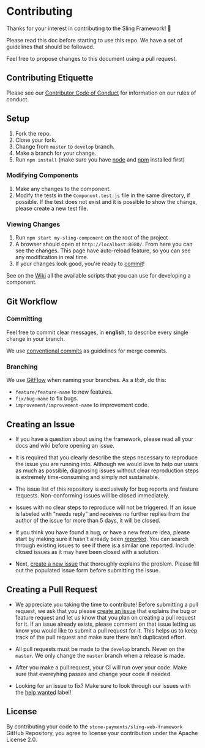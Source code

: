 # Contributing
Thanks for your interest in contributing to the Sling Framework! :tada:

Please read this doc before starting to use this repo. We have a set of guidelines that should be followed.  

Feel free to propose changes to this document using a pull request.

## Contributing Etiquette

Please see our [Contributor Code of Conduct](https://github.com/stone-payments/sling-web-framework/blob/master/CODE_OF_CONDUCT.md) for information on our rules of conduct.

## Setup

1. Fork the repo.
2. Clone your fork.
3. Change from `master` to `develop` branch.
3. Make a branch for your change.
4. Run `npm install` (make sure you have [node](https://nodejs.org/en/) and [npm](http://blog.npmjs.org/post/85484771375/how-to-install-npm) installed first)

### Modifying Components

1. Make any changes to the component.
2. Modify the tests in the `Component.test.js` file in the same directory, if possible. If the test does not exist and it is possible to show the change, please create a new test file.

### Viewing Changes

1. Run `npm start my-sling-component` on the root of the project
2. A browser should open at `http://localhost:8080/`. From here you can see the changes. This page have auto-reload feature, so you can see any modification in real time.
4. If your changes look good, you're ready to [commit](#committing)!

See on the [Wiki](https://github.com/stone-payments/sling-web-framework/wiki/Available-Scripts) all the available scripts that you can use for developing a component.

## Git Workflow
### Committing

Feel free to commit clear messages, in **english**, to describe every single change in your branch.

We use [conventional commits](https://conventionalcommits.org/) as guidelines for merge commits.

### Branching

We use [GitFlow](http://nvie.com/posts/a-successful-git-branching-model/) when naming your branches. As a *tl;dr*, do this:

- ```feature/feature-name``` to new features.  
- ```fix/bug-name``` to fix bugs.  
- ```improvement/improvement-name``` to improvement code.  

## Creating an Issue

* If you have a question about using the framework, please read all your docs and wiki before opening an issue.

* It is required that you clearly describe the steps necessary to reproduce the issue you are running into. Although we would love to help our users as much as possible, diagnosing issues without clear reproduction steps is extremely time-consuming and simply not sustainable.

* The issue list of this repository is exclusively for bug reports and feature requests. Non-conforming issues will be closed immediately.

* Issues with no clear steps to reproduce will not be triggered. If an issue is labeled with "needs reply" and receives no further replies from the author of the issue for more than 5 days, it will be closed.

* If you think you have found a bug, or have a new feature idea, please start by making sure it hasn't already been [reported](https://github.com/stone-payments/sling-web-framework/issues?utf8=%E2%9C%93&q=is%3Aissue). You can search through existing issues to see if there is a similar one reported. Include closed issues as it may have been closed with a solution.

* Next, [create a new issue](https://github.com/stone-payments/sling-web-framework/issues/new) that thoroughly explains the problem. Please fill out the populated issue form before submitting the issue.

## Creating a Pull Request
* We appreciate you taking the time to contribute! Before submitting a pull request, we ask that you please [create an issue](#creating-an-issue) that explains the bug or feature request and let us know that you plan on creating a pull request for it. If an issue already exists, please comment on that issue letting us know you would like to submit a pull request for it. This helps us to keep track of the pull request and make sure there isn't duplicated effort.

* All pull requests must be made to the `develop` branch. Never on the `master`. We only change the `master` branch when a release is made.

* After you make a pull request, your CI will run over your code. Make sure that evereyhing passes and change your code if needed.

* Looking for an issue to fix? Make sure to look through our issues with the [help wanted](https://github.com/stone-payments/sling-web-framework/issues?q=is%3Aopen+is%3Aissue+label%3A%22help+wanted%22) label!

## License
By contributing your code to the `stone-payments/sling-web-framework` GitHub Repository, you agree to license your contribution under the Apache License 2.0.